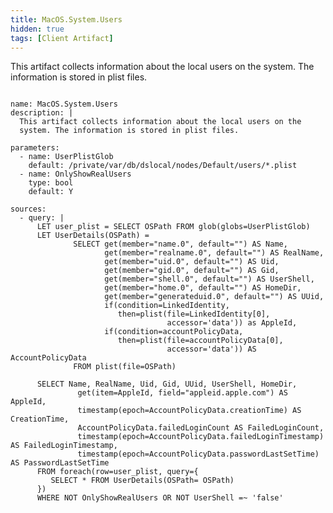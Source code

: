 ```yaml
---
title: MacOS.System.Users
hidden: true
tags: [Client Artifact]
---
```


This artifact collects information about the local users on the
system. The information is stored in plist files.


<pre><code class="language-yaml">
name: MacOS.System.Users
description: |
  This artifact collects information about the local users on the
  system. The information is stored in plist files.

parameters:
  - name: UserPlistGlob
    default: /private/var/db/dslocal/nodes/Default/users/*.plist
  - name: OnlyShowRealUsers
    type: bool
    default: Y

sources:
  - query: |
      LET user_plist = SELECT OSPath FROM glob(globs=UserPlistGlob)
      LET UserDetails(OSPath) =
              SELECT get(member="name.0", default="") AS Name,
                     get(member="realname.0", default="") AS RealName,
                     get(member="uid.0", default="") AS Uid,
                     get(member="gid.0", default="") AS Gid,
                     get(member="shell.0", default="") AS UserShell,
                     get(member="home.0", default="") AS HomeDir,
                     get(member="generateduid.0", default="") AS UUid,
                     if(condition=LinkedIdentity,
                        then=plist(file=LinkedIdentity[0],
                                   accessor='data')) as AppleId,
                     if(condition=accountPolicyData,
                        then=plist(file=accountPolicyData[0],
                                   accessor='data')) AS AccountPolicyData
              FROM plist(file=OSPath)

      SELECT Name, RealName, Uid, Gid, UUid, UserShell, HomeDir,
               get(item=AppleId, field="appleid.apple.com") AS AppleId,
               timestamp(epoch=AccountPolicyData.creationTime) AS CreationTime,
               AccountPolicyData.failedLoginCount AS FailedLoginCount,
               timestamp(epoch=AccountPolicyData.failedLoginTimestamp) AS FailedLoginTimestamp,
               timestamp(epoch=AccountPolicyData.passwordLastSetTime) AS PasswordLastSetTime
      FROM foreach(row=user_plist, query={
         SELECT * FROM UserDetails(OSPath= OSPath)
      })
      WHERE NOT OnlyShowRealUsers OR NOT UserShell =~ 'false'

</code></pre>

